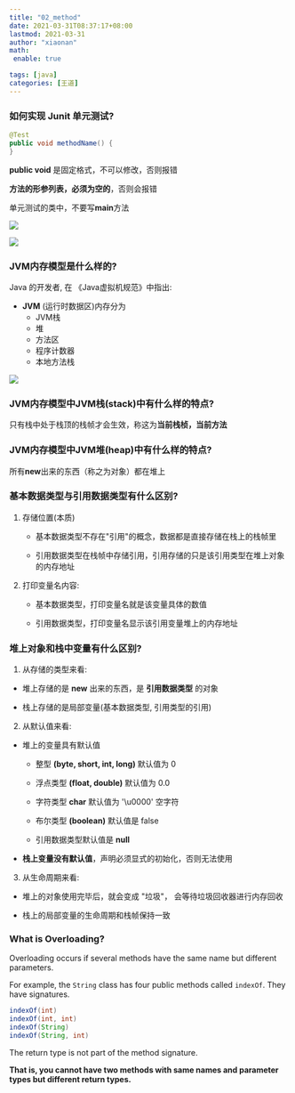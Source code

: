 ```yaml
---
title: "02_method"
date: 2021-03-31T08:37:17+08:00
lastmod: 2021-03-31
author: "xiaonan"
math:
 enable: true

tags: [java]
categories: [王道]
---
```


### 如何实现 **Junit** 单元测试?

```java
@Test
public void methodName() {
}
```

**public void** 是固定格式，不可以修改，否则报错

**方法的形参列表，必须为空的**，否则会报错

单元测试的类中，不要写**main**方法

![](https://img.fengqigang.cn//img/20210330140825.png)

![](https://img.fengqigang.cn//img/20210330140918.png)

### JVM内存模型是什么样的?

Java 的开发者, 在 《Java虚拟机规范》中指出:

- **JVM** (运行时数据区)内存分为
  - JVM栈
  - 堆
  - 方法区
  - 程序计数器
  - 本地方法栈

![](https://img.fengqigang.cn//img/20210330164913.png)

### **JVM内存模型**中JVM栈(stack)中有什么样的特点?

只有栈中处于栈顶的栈帧才会生效，称这为**当前栈桢，当前方法**

### JVM内存模型中JVM堆(heap)中有什么样的特点?

所有**new**出来的东西（称之为对象）都在堆上

### 基本数据类型与引用数据类型有什么区别?

1. 存储位置(本质)

   - 基本数据类型不存在"引用"的概念，数据都是直接存储在栈上的栈帧里

   - 引用数据类型在栈帧中存储引用，引用存储的只是该引用类型在堆上对象的内存地址

2. 打印变量名内容:

   - 基本数据类型，打印变量名就是该变量具体的数值

   - 引用数据类型，打印变量名显示该引用变量堆上的内存地址

### 堆上对象和栈中变量有什么区别?

1. 从存储的类型来看:

- 堆上存储的是 **new** 出来的东西，是 **引用数据类型** 的对象

- 栈上存储的是局部变量(基本数据类型, 引用类型的引用)

2. 从默认值来看:

- 堆上的变量具有默认值

  - 整型 **(byte, short, int, long)** 默认值为 0

  - 浮点类型 **(float, double)** 默认值为 0.0

  - 字符类型 **char** 默认值为 '\u0000' 空字符

  - 布尔类型 **(boolean)** 默认值是 false

  - 引用数据类型默认值是 **null**

- **栈上变量没有默认值**，声明必须显式的初始化，否则无法使用

3. 从生命周期来看:

- 堆上的对象使用完毕后，就会变成 "垃圾"， 会等待垃圾回收器进行内存回收

- 栈上的局部变量的生命周期和栈帧保持一致

### What is Overloading?

Overloading occurs if several methods have the same name but different parameters.

For example, the `String` class has four public methods called `indexOf`. They have signatures.

```java
indexOf(int)
indexOf(int, int)
indexOf(String)
indexOf(String, int)
```

The return type is not part of the method signature.

**That is, you cannot have two methods with same names and parameter types but different return types.**



